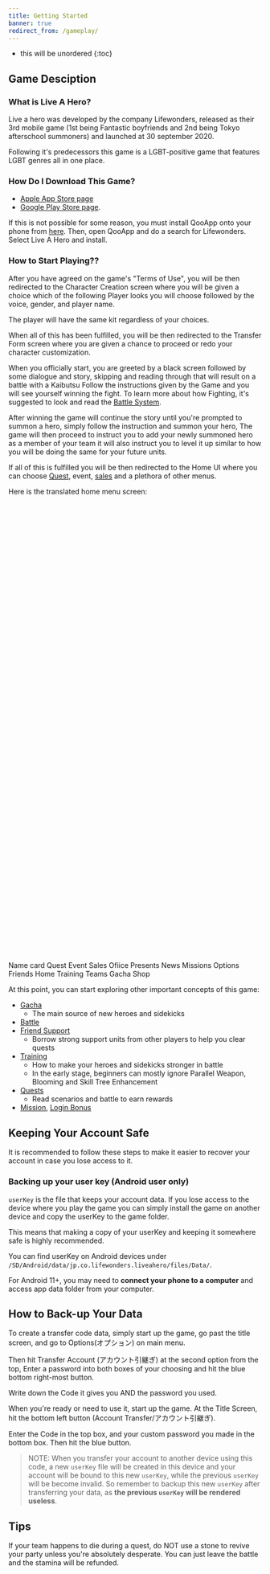 ```yaml
---
title: Getting Started
banner: true
redirect_from: /gameplay/
---
```


* this will be unordered
{:toc}

## Game Desciption

### What is Live A Hero?

Live a hero was developed by the company Lifewonders, released as their 3rd mobile game (1st being Fantastic boyfriends and 2nd being Tokyo afterschool summoners) and launched at 30 september 2020.

Following it's predecessors this game is a LGBT-positive game that features LGBT genres all in one place.

### How Do I Download This Game?

- [Apple App Store page](https://apps.apple.com/us/app/live-a-hero/id1474209512)
- [Google Play Store page](https://play.google.com/store/apps/details?id=jp.co.lifewonders.liveahero).

If this is not possible for some reason, you must install QooApp onto your phone from [here](https://apps.qoo-app.com/en/app/880). Then, open QooApp and do a search for Lifewonders. 
Select Live A Hero and install.

### How to Start Playing??

After you have agreed on the game's "Terms of Use", you will be then redirected to the Character Creation screen where you will be given a choice which of the following Player looks you will choose followed by the voice, gender, and player name.

The player will have the same kit regardless of your choices. 

When all of this has been fulfilled, you will be then redirected to the Transfer Form screen where you are given a chance to proceed or redo your character customization. 

When you officially start, you are greeted by a black screen followed by some dialogue and story, skipping and reading through that will result on a battle with a Kaibutsu
Follow the instructions given by the Game and you will see yourself winning the fight. To learn more about how Fighting, it's suggested to look and read the [Battle System](/guide/battle/). 


After winning the game will continue the story until you're prompted to summon a hero, simply follow the instruction and summon your hero,
The game will then proceed to instruct you to add your newly summoned hero as a member of your team it will also instruct you to level it up similar to how you will be doing the same for your future units.

If all of this is fulfilled you will be then redirected to the Home UI where you can choose [Quest](/guide/quest/), event, [sales](/guide/sale/) and a plethora of other menus.

Here is the translated home menu screen:

<svg class="screenshot" xmlns="http://www.w3.org/2000/svg" xmlns:xlink="http://www.w3.org/1999/xlink" viewBox="0 0 1080 1926">

<defs>
  <filter x="0" y="0" width="1" height="1" id="solid">
    <feFlood flood-color="#000" result="bg" />
    <feMerge>
      <feMergeNode in="bg"/>
      <feMergeNode in="SourceGraphic"/>
    </feMerge>
  </filter>
</defs>

<image xlink:href="/assets/img/screenshot/home.jpg" style="width: 1080px;"></image>
<g class="tippy-tp" data-template="name-card-tip">
<circle cx="70.76923076923076" cy="75.8974358974359" r="63.763204276387945" class="image-mapper-shape" data-index="1"></circle>
<text filter="url(#solid)" x="10" y="150">Name card</text>
</g>
<g class="tippy-tp" data-template="quest-tip">
<rect x="87.17948717948718" y="1223.5897435897436" width="250.25641025641028" height="253.33333333333326" class="image-mapper-shape" data-index="2"></rect>
<text filter="url(#solid)" x="170" y="1455">Quest</text>
</g>
<g class="tippy-tp" data-template="event-tip">
<rect x="355.8974358974359" y="1226.6666666666667" width="367.1794871794872" height="251.28205128205127" class="image-mapper-shape" data-index="3"></rect>
<text filter="url(#solid)" x="500" y="1455">Event</text>
</g>
<g class="tippy-tp" data-template="sales-tip">
<rect x="745.6410256410256" y="1226.6666666666667" width="249.23076923076917" height="117.94871794871779" class="image-mapper-shape" data-index="4"></rect>
<text filter="url(#solid)" x="820" y="1335">Sales</text>
</g>
<g class="tippy-tp" data-template="office-tip">
<rect x="743.5897435897435" y="1362.051282051282" width="248.2051282051283" height="111.79487179487182" class="image-mapper-shape" data-index="5"></rect>
<text filter="url(#solid)" x="820" y="1455">Ofiice</text>
</g>
<g class="tippy-tp" data-template="present-tip">
<circle cx="142.5641025641026" cy="1600.0000000000002" r="50.28779762925641" class="image-mapper-shape" data-index="6"></circle>
<text filter="url(#solid)" x="80" y="1660">Presents</text>
</g>
<g class="tippy-tp" data-template="news-tip">
<circle cx="277.94871794871796" cy="1601.025641025641" r="52.31774664556657" class="image-mapper-shape" data-index="7"></circle>
<text filter="url(#solid)" x="240" y="1660">News</text>
</g>
<g class="tippy-tp" data-template="mission-tip">
<circle cx="408.20512820512823" cy="1602.0512820512822" r="56.735658198725396" class="image-mapper-shape" data-index="8"></circle>
<text filter="url(#solid)" x="350" y="1660">Missions</text>
</g>
<g class="tippy-tp" data-template="options-tip">
<circle cx="541.5384615384615" cy="1602.051282051282" r="55.28956706438385" class="image-mapper-shape" data-index="9"></circle>
<text filter="url(#solid)" x="490" y="1660">Options</text>
</g>
<g class="tippy-tp" data-template="friends-tip">
<circle cx="670.7692307692307" cy="1601.025641025641" r="52.34789807251212" class="image-mapper-shape" data-index="10"></circle>
<text filter="url(#solid)" x="615" y="1660">Friends</text>
</g>
<g class="tippy-tp" data-template="reception-setting-tip">
<circle cx="976.4102564102565" cy="260.51282051282044" r="60.451946782733835" class="image-mapper-shape" data-index="11"></circle>
</g>
<g class="tippy-tp" data-template="home-tip">
<rect x="36.92307692307692" y="1720" width="173.33333333333331" height="178.46153846153857" class="image-mapper-shape" data-index="12"></rect>
<text filter="url(#solid)" x="85" y="1890">Home</text>
</g>
<g class="tippy-tp" data-template="training-tip">
<rect x="243.07692307692307" y="1724.1025641025642" width="176.41025641025644" height="174.35897435897436" class="image-mapper-shape" data-index="13"></rect>
<text filter="url(#solid)" x="275" y="1890">Training</text>
</g>
<g class="tippy-tp" data-template="team-tip">
<rect x="450.2564102564103" y="1722.051282051282" width="174.35897435897436" height="174.35897435897436" class="image-mapper-shape" data-index="14"></rect>
<text filter="url(#solid)" x="485" y="1890">Teams</text>
</g>
<g class="tippy-tp" data-template="gacha-tip">
<rect x="654.3589743589744" y="1722.051282051282" width="178.46153846153845" height="177.43589743589746" class="image-mapper-shape" data-index="15"></rect>
<text filter="url(#solid)" x="690" y="1890">Gacha</text>
</g>
<g class="tippy-tp" data-template="shop-tip">
<rect x="863.5897435897435" y="1720" width="177.43589743589757" height="178.46153846153857" class="image-mapper-shape" data-index="16"></rect>
<text filter="url(#solid)" x="915" y="1890">Shop</text>
</g>
</svg>

<div style="display: none">
<div id="name-card-tip" markdown="1">
**Name Card**

Customize your name card to show off to other players.
</div>
<div id="quest-tip" markdown="1">
**Quests**

You can read scenarios, and battle to obtain items.

See [Quests](/guide/quest/)
</div>
<div id="event-tip" markdown="1">
**Event**

Current active events

See [Events](/events/)
</div>
<div id="sales-tip" markdown="1">
**Sales**

Dispatch your heroes and sidekicks to Sales to obtain items

See [Sales](/guide/sale/)
</div>
<div id="office-tip" markdown="1">
**Office**

Upgrade Office level to claim reward every 24 hours.
</div>
<div id="present-tip" markdown="1">
Claim presents from LifeWonders
</div>
<div id="news-tip" markdown="1">
Game news
</div>
<div id="mission-tip" markdown="1">
**Mission**

Complete missions to obtain items

See [Mission](/guide/mission/)
</div>
<div id="options-tip" markdown="1">
Game settings
</div>
<div id="friends-tip" markdown="1">
Find and manage your in-game friend list. You can check your Player-ID here.
</div>
<div id="reception-setting-tip" markdown="1">
Customize your home screen
</div>
<div id="home-tip" markdown="1">
It is this page
</div>
<div id="training-tip" markdown="1">
**Training**

Upgrade your heroes and sidekicks

See [Training](/guide/training/)
</div>
<div id="team-tip" markdown="1">
**Teams**

Form teams with heroes and sidekicks to battle.

See [Battle](/guide/battle/)
</div>
<div id="gacha-tip" markdown="1">
**Gacha**

Pull new heroes and sidekicks from gacha banners with {% include item-icon.html id=2 %},
{% include item-icon.html id=3 %} and {% include item-icon.html id=10 %}.
There is also {% include item.html id=42 %} gacha to pull other items.

See [Gacha](/guide/gacha/)
</div>
<div id="shop-tip" markdown="1">
**Shop**

Exchange items and buy in-app purchase items.

See [Shop](/guide/shop/)
</div>
</div>

At this point, you can start exploring other important concepts of this game:

- [Gacha](/guide/gacha/)
  - The main source of new heroes and sidekicks
- [Battle](/guide/battle/)
- [Friend Support](/guide/friend_support/)
  - Borrow strong support units from other players to help you clear quests
- [Training](/guide/training)
  - How to make your heroes and sidekicks stronger in battle
  - In the early stage, beginners can mostly ignore Parallel Weapon, Blooming and Skill Tree Enhancement
- [Quests](/guide/quest/)
  - Read scenarios and battle to earn rewards
- [Mission](/guide/mission/), [Login Bonus](/guide/login_bonus/)

## Keeping Your Account Safe

It is recommended to follow these steps to make it easier to recover your account in case you lose access to it.

### Backing up your user key (Android user only)

`userKey` is the file that keeps your account data. If you lose access to the device where you play the game you can simply install the game on another device and copy the userKey to the game folder. 

This means that making a copy of your userKey and keeping it somewhere safe is highly recommended. 

You can find userKey on Android devices under `/SD/Android/data/jp.co.lifewonders.liveahero/files/Data/`.

For Android 11+, you may need to **connect your phone to a computer** and access app data folder from your computer.

## How to Back-up Your Data

To create a transfer code data, simply start up the game, go past the title screen, and go to Options(オプション) on main menu. 

Then hit Transfer Account (アカウント引継ぎ) at the second option from the top,
Enter a password into both boxes of your choosing and hit the blue bottom right-most button. 

Write down the Code it gives you AND the password you used.

When you're ready or need to use it, start up the game. At the Title Screen, hit the bottom left button (Account Transfer/アカウント引継ぎ). 

Enter the Code in the top box, and your custom password you made in the bottom box. Then hit the blue button.

>NOTE: When you transfer your account to another device using this code, a new `userKey` file will be created in this device and your account will be bound to this new `userKey`, while the previous `userKey` will be become invalid. So remember to backup this new `userKey` after transferring your data, as **the previous `userKey` will be rendered useless**.

## Tips

If your team happens to die during a quest, do NOT use a stone to revive your party unless you're absolutely desperate. 
You can just leave the battle and the stamina will be refunded.
